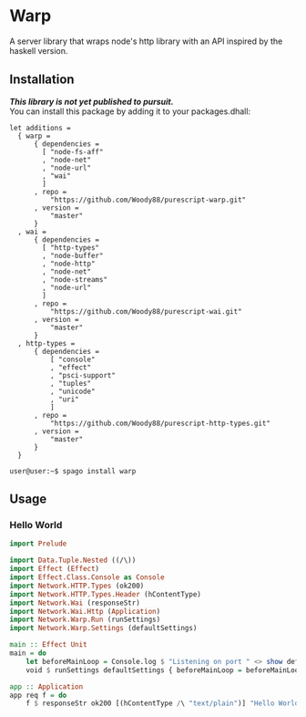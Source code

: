 # Warp

A server library that wraps node's http library with an API inspired by the haskell version.   

## Installation

***This library is not yet published to pursuit.***  
You can install this package by adding it to your packages.dhall:

```dhall
let additions =
  { warp =
      { dependencies =
        [ "node-fs-aff"
        , "node-net"
        , "node-url"
        , "wai"
        ]
      , repo =
          "https://github.com/Woody88/purescript-warp.git"
      , version =
          "master"
      }
  , wai =
      { dependencies =
        [ "http-types"
        , "node-buffer"
        , "node-http"
        , "node-net"
        , "node-streams"
        , "node-url"
        ]
      , repo =
          "https://github.com/Woody88/purescript-wai.git"
      , version =
          "master"
      }
  , http-types =
      { dependencies =
          [ "console"
          , "effect"
          , "psci-support"
          , "tuples"
          , "unicode"
          , "uri"
          ]
      , repo =
          "https://github.com/Woody88/purescript-http-types.git"
      , version =
          "master"
      }
  }
```
```console
user@user:~$ spago install warp
```

## Usage 

### Hello World 
```purescript 
import Prelude

import Data.Tuple.Nested ((/\))
import Effect (Effect)
import Effect.Class.Console as Console
import Network.HTTP.Types (ok200)
import Network.HTTP.Types.Header (hContentType)
import Network.Wai (responseStr)
import Network.Wai.Http (Application)
import Network.Warp.Run (runSettings)
import Network.Warp.Settings (defaultSettings)

main :: Effect Unit
main = do 
    let beforeMainLoop = Console.log $ "Listening on port " <> show defaultSettings.port
    void $ runSettings defaultSettings { beforeMainLoop = beforeMainLoop } app 

app :: Application 
app req f = do
    f $ responseStr ok200 [(hContentType /\ "text/plain")] "Hello World!"
```